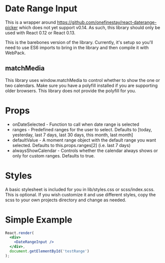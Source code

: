# Date Range Input

This is a wrapper around https://github.com/onefinestay/react-daterange-picker which does not yet support v0.14. As such, this library should only be used with React 0.12 or React 0.13.

This is the barebones version of the library. Currently, it's setup so you'll need to use ES6 imports to bring in the library and then compile it with WebPack.

## matchMedia

This library uses window.matchMedia to control whether to show the one or two calendars. Make sure you have a polyfill installed if you are supporting older browsers. This library does not provide the polyfill for you.

# Props

* onDateSelected - Function to call when date range is selected
* ranges - Predefined ranges for the user to select. Defaults to [today, yesterday, last 7 days, last 30 days, this month, last month]
* defaultValue - A moment range object with the default range you want selected. Defaults to this.props.ranges[2] (i.e. last 7 days)
* alwaysShowCalendar - Controls whether the calendar always shows or only for custom ranges. Defaults to true.

# Styles

A basic stylesheet is included for you in lib/styles.css or scss/index.scss. This is optional. If you wish customize it and use different styles, copy the scss to your own projects directory and change as needed.

# Simple Example

```jsx
React.render(
  <div>
    <DateRangeInput />
  </div>,
  document.getElementById('testRange')
);
```
